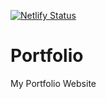 [![Netlify Status](https://api.netlify.com/api/v1/badges/07d2bdab-f010-4d23-b702-88cb191a1769/deploy-status)](https://app.netlify.com/sites/idowufestus/deploys?branch=master)

# Portfolio
My Portfolio Website


